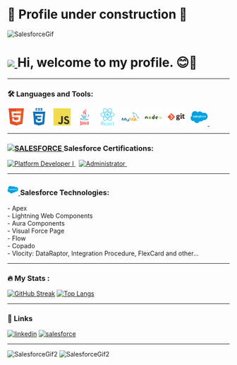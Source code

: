 # 🚧 Profile under construction 🚧

![SalesforceGif](https://media0.giphy.com/headers/salesforce/ZcLcnBDRoGYW.gif)

<div>
  <h1 style="border: 0px !important;">
    <a href="https://trailblazer.me/id/luanranyel" target="_blank">
      <img src="https://developer.salesforce.com/files/ti/blogs/img/Blog-ContextualDrivers-336x360-CodeyAstro5.png" width="5%"/>
    </a>
    Hi, welcome to my profile. 😊🚀
  </h1>
</div>

---

### :hammer_and_wrench: Languages and Tools:
<div>
  <img src="https://github.com/devicons/devicon/blob/master/icons/html5/html5-original.svg" title="HTML5" alt="HTML" width="40" height="40"/>
  &nbsp;
  <img src="https://github.com/devicons/devicon/blob/master/icons/css3/css3-plain-wordmark.svg"  title="CSS3" alt="CSS" width="40" height="40"/>
  &nbsp;
  <img src="https://github.com/devicons/devicon/blob/master/icons/javascript/javascript-original.svg" title="JavaScript" alt="JavaScript" width="40" height="40"/>
  &nbsp;
  <img src="https://github.com/devicons/devicon/blob/master/icons/java/java-original-wordmark.svg" title="Java" alt="Java" width="40" height="40"/>
  &nbsp;
  <img src="https://github.com/devicons/devicon/blob/master/icons/react/react-original-wordmark.svg" title="React" alt="React" width="40" height="40"/>
  &nbsp;
  <img src="https://github.com/devicons/devicon/blob/master/icons/mysql/mysql-original-wordmark.svg" title="MySQL"  alt="MySQL" width="40" height="40"/>
  &nbsp;
  <img src="https://github.com/devicons/devicon/blob/master/icons/nodejs/nodejs-original-wordmark.svg" title="NodeJS" alt="NodeJS" width="40" height="40"/>
  &nbsp;
  <img src="https://github.com/devicons/devicon/blob/master/icons/git/git-original-wordmark.svg" title="Git" **alt="Git" width="40" height="40"/>
  &nbsp;
  <a href="https://www.salesforce.com/br/products/what-is-salesforce/" target="_blank">
    <img src="https://github.com/devicons/devicon/blob/master/icons/salesforce/salesforce-original.svg" title="SALESFORCE" alt="SALESFORCE" width="40" height="40"/>   </a>
  &nbsp;
</div>

---

<h3>
  <a href="https://trailblazer.me/id/luanranyel" target="_blank">
    <img src="https://www.salesforce.com/blog/wp-content/uploads/sites/2/2020/09/Astro_Trailblazer_hoodie_wave-1.png" title="SALESFORCE" alt="SALESFORCE" width="25" height="25"/>   
  </a>
  Salesforce Certifications:
</h3>
<a href="https://trailhead.salesforce.com/en/credentials/platformdeveloperi">
  <img src="https://developer.salesforce.com/resources2/certification-site/images/Certifications-logo/Platform-Developer-I.png" title="Platform Developer I" alt="Platform Developer I" width="40" height="40"/>
</a>
&nbsp;
<a href="https://trailhead.salesforce.com/en/credentials/administrator">
  <img src="https://developer.salesforce.com/resources2/certification-site/images/Certifications-logo/Administrator.png" title="Administrator" alt="Administrator" width="40" height="40"/>
</a>
&nbsp;

---

<h3>
  <a href="https://www.salesforce.com/br/products/what-is-salesforce/" target="_blank">
    <img src="https://github.com/devicons/devicon/blob/master/icons/salesforce/salesforce-original.svg" title="SALESFORCE" alt="SALESFORCE" width="25" height="25"/>   </a>
  Salesforce Technologies:
</h3>
- Apex <br/>
- Lightning Web Components <br/>
- Aura Components <br/>
- Visual Force Page <br/>
- Flow <br/>
- Copado <br/>
- Vlocity: DataRaptor, Integration Procedure, FlexCard and other... <br/>



---


### :fire: My Stats :
[![GitHub Streak](http://github-readme-streak-stats.herokuapp.com?user=LuanRanyel&theme=dark&hide_border=true)](https://git.io/streak-stats)
[![Top Langs](https://github-readme-stats.vercel.app/api/top-langs/?username=LuanRanyel&langs_count=6&theme=dark&hide_border=true)](https://github.com/anuraghazra/github-readme-stats)



---


### 🔗 Links
[![linkedin](https://img.shields.io/badge/linkedin-0A66C2?style=for-the-badge&logo=linkedin&logoColor=white)](https://www.linkedin.com/in/luanranyel/)
[![salesforce](https://img.shields.io/badge/Salesforce-00A1E0?style=for-the-badge&logo=Salesforce&logoColor=white)](https://trailblazer.me/id/luanranyel)


---
![SalesforceGif2](https://media3.giphy.com/media/D9qUfqEXxTzlC8ODiY/giphy.gif?cid=ecf05e47ahe00pv3zb3g84snjj82ss7opdhigury9zkdfeqr&rid=giphy.gif&ct=g)
![SalesforceGif2](https://media0.giphy.com/media/MdNx4lkDQhsEZ1MaOP/giphy.gif?cid=ecf05e47ahe00pv3zb3g84snjj82ss7opdhigury9zkdfeqr&rid=giphy.gif&ct=g)

<!--
**LuanRanyel/LuanRanyel** is a ✨ _special_ ✨ repository because its `README.md` (this file) appears on your GitHub profile.

Here are some ideas to get you started:

- 🔭 I’m currently working on ...
- 🌱 I’m currently learning ...
- 👯 I’m looking to collaborate on ...
- 🤔 I’m looking for help with ...
- 💬 Ask me about ...
- 📫 How to reach me: ...
- 😄 Pronouns: ...
- ⚡ Fun fact: ...
-->

